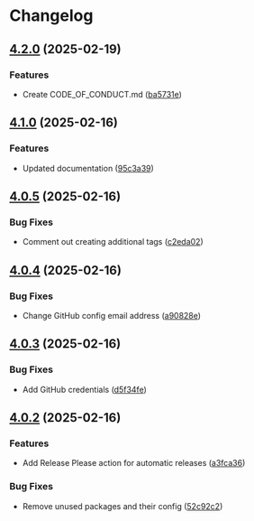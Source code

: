 # Changelog

## [4.2.0](https://github.com/gormus/node-package-release-demo/compare/v4.1.0...v4.2.0) (2025-02-19)


### Features

* Create CODE_OF_CONDUCT.md ([ba5731e](https://github.com/gormus/node-package-release-demo/commit/ba5731e2ba4493ce2f887757cbfa4694753b948a))

## [4.1.0](https://github.com/gormus/node-package-release-demo/compare/v4.0.5...v4.1.0) (2025-02-16)


### Features

* Updated documentation ([95c3a39](https://github.com/gormus/node-package-release-demo/commit/95c3a39f118f0b5c4a3ae26ea9dcc87b47f7da8a))

## [4.0.5](https://github.com/gormus/node-package-release-demo/compare/v4.0.4...v4.0.5) (2025-02-16)


### Bug Fixes

* Comment out creating additional tags ([c2eda02](https://github.com/gormus/node-package-release-demo/commit/c2eda02cdf217581c2f776003bc3e5ef7b47ea11))

## [4.0.4](https://github.com/gormus/node-package-release-demo/compare/v4.0.3...v4.0.4) (2025-02-16)


### Bug Fixes

* Change GitHub config email address ([a90828e](https://github.com/gormus/node-package-release-demo/commit/a90828e40eeefdb650672e7b962c5fbc809a9d3e))

## [4.0.3](https://github.com/gormus/node-package-release-demo/compare/v4.0.2...v4.0.3) (2025-02-16)


### Bug Fixes

* Add GitHub credentials ([d5f34fe](https://github.com/gormus/node-package-release-demo/commit/d5f34fe699c7e61a4a7ae6bfee9bf9f25eaa96d5))

## [4.0.2](https://github.com/gormus/node-package-release-demo/compare/v4.0.1...v4.0.2) (2025-02-16)


### Features

* Add Release Please action for automatic releases ([a3fca36](https://github.com/gormus/node-package-release-demo/commit/a3fca36e496093122d6468b3f5c6555872080bbc))


### Bug Fixes

* Remove unused packages and their config ([52c92c2](https://github.com/gormus/node-package-release-demo/commit/52c92c2f975694e8fc133881a74817268b136608))
